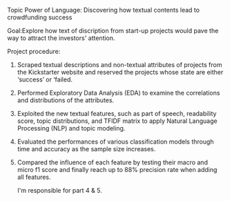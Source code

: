 Topic Power of Language: Discovering how textual contents lead to crowdfunding success

Goal:Explore how text of discription from start-up projects would pave the way to attract the investors' attention.

Project procedure:
  1. Scraped textual descriptions and non-textual attributes of projects from the Kickstarter website and reserved the
     projects whose state are either ‘success’ or ‘failed.
  2. Performed Exploratory Data Analysis (EDA) to examine the correlations and distributions of the attributes.
  3. Exploited the new textual features, such as part of speech, readability score, topic distributions, and TFIDF matrix to
     apply Natural Language Processing (NLP) and topic modeling.
  4. Evaluated the performances of various classification models through time and accuracy as the sample size increases.
  5. Compared the influence of each feature by testing their macro and micro f1 score and finally reach up to 88% precision
     rate when adding all features.
     
     I'm responsible for part 4 & 5.
